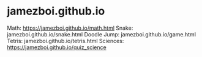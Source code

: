 # jamezboi.github.io
Math: https://jamezboi.github.io/math.html
Snake: jamezboi.github.io/snake.html
Doodle Jump: jamezboi.github.io/game.html
Tetris: jamezboi.github.io/tetris.html
Sciences: https://jamezboi.github.io/quiz_science
